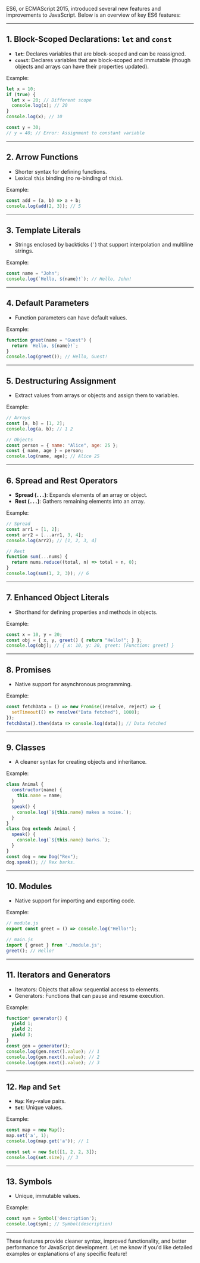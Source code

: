 ES6, or ECMAScript 2015, introduced several new features and improvements to JavaScript. Below is an overview of key ES6 features:

---

## **1. Block-Scoped Declarations: `let` and `const`**
- **`let`**: Declares variables that are block-scoped and can be reassigned.
- **`const`**: Declares variables that are block-scoped and immutable (though objects and arrays can have their properties updated).

Example:
```javascript
let x = 10;
if (true) {
  let x = 20; // Different scope
  console.log(x); // 20
}
console.log(x); // 10

const y = 30;
// y = 40; // Error: Assignment to constant variable
```

---

## **2. Arrow Functions**
- Shorter syntax for defining functions.
- Lexical `this` binding (no re-binding of `this`).

Example:
```javascript
const add = (a, b) => a + b;
console.log(add(2, 3)); // 5
```

---

## **3. Template Literals**
- Strings enclosed by backticks (`` ` ``) that support interpolation and multiline strings.

Example:
```javascript
const name = "John";
console.log(`Hello, ${name}!`); // Hello, John!
```

---

## **4. Default Parameters**
- Function parameters can have default values.

Example:
```javascript
function greet(name = "Guest") {
  return `Hello, ${name}!`;
}
console.log(greet()); // Hello, Guest!
```

---

## **5. Destructuring Assignment**
- Extract values from arrays or objects and assign them to variables.

Example:
```javascript
// Arrays
const [a, b] = [1, 2];
console.log(a, b); // 1 2

// Objects
const person = { name: "Alice", age: 25 };
const { name, age } = person;
console.log(name, age); // Alice 25
```

---

## **6. Spread and Rest Operators**
- **Spread (`...`)**: Expands elements of an array or object.
- **Rest (`...`)**: Gathers remaining elements into an array.

Example:
```javascript
// Spread
const arr1 = [1, 2];
const arr2 = [...arr1, 3, 4];
console.log(arr2); // [1, 2, 3, 4]

// Rest
function sum(...nums) {
  return nums.reduce((total, n) => total + n, 0);
}
console.log(sum(1, 2, 3)); // 6
```

---

## **7. Enhanced Object Literals**
- Shorthand for defining properties and methods in objects.

Example:
```javascript
const x = 10, y = 20;
const obj = { x, y, greet() { return "Hello!"; } };
console.log(obj); // { x: 10, y: 20, greet: [Function: greet] }
```

---

## **8. Promises**
- Native support for asynchronous programming.

Example:
```javascript
const fetchData = () => new Promise((resolve, reject) => {
  setTimeout(() => resolve("Data fetched"), 1000);
});
fetchData().then(data => console.log(data)); // Data fetched
```

---

## **9. Classes**
- A cleaner syntax for creating objects and inheritance.

Example:
```javascript
class Animal {
  constructor(name) {
    this.name = name;
  }
  speak() {
    console.log(`${this.name} makes a noise.`);
  }
}
class Dog extends Animal {
  speak() {
    console.log(`${this.name} barks.`);
  }
}
const dog = new Dog("Rex");
dog.speak(); // Rex barks.
```

---

## **10. Modules**
- Native support for importing and exporting code.

Example:
```javascript
// module.js
export const greet = () => console.log("Hello!");

// main.js
import { greet } from './module.js';
greet(); // Hello!
```

---

## **11. Iterators and Generators**
- Iterators: Objects that allow sequential access to elements.
- Generators: Functions that can pause and resume execution.

Example:
```javascript
function* generator() {
  yield 1;
  yield 2;
  yield 3;
}
const gen = generator();
console.log(gen.next().value); // 1
console.log(gen.next().value); // 2
console.log(gen.next().value); // 3
```

---

## **12. `Map` and `Set`**
- **`Map`**: Key-value pairs.
- **`Set`**: Unique values.

Example:
```javascript
const map = new Map();
map.set('a', 1);
console.log(map.get('a')); // 1

const set = new Set([1, 2, 2, 3]);
console.log(set.size); // 3
```

---

## **13. Symbols**
- Unique, immutable values.

Example:
```javascript
const sym = Symbol('description');
console.log(sym); // Symbol(description)
```

---

These features provide cleaner syntax, improved functionality, and better performance for JavaScript development. Let me know if you'd like detailed examples or explanations of any specific feature!
